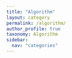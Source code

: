 ```yaml
---
title: "Algorithm"
layout: category
permalink: /algorithm/
author_profile: true
taxonomy: Algorithm
sidebar:
  nav: "categories"
---
```

